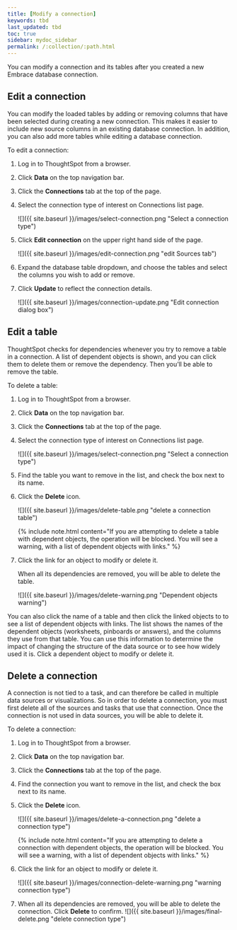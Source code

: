 ```yaml
---
title: [Modify a connection]
keywords: tbd
last_updated: tbd
toc: true
sidebar: mydoc_sidebar
permalink: /:collection/:path.html
---
```


You can modify a connection and its tables after you created a new Embrace database connection.

## Edit a connection

You can modify the loaded tables by adding or removing columns that have been selected during creating a new connection. This makes it easier to include new source columns in an existing database connection. In addition, you can also add more tables while editing a database connection.

To edit a connection:

1. Log in to ThoughtSpot from a browser.
2. Click **Data** on the top navigation bar.
3. Click the **Connections** tab at the top of the page.
4. Select the connection type of interest on Connections list page.

   ![]({{ site.baseurl }}/images/select-connection.png "Select a connection type")

5. Click **Edit connection** on the upper right hand side of the page.

    ![]({{ site.baseurl }}/images/edit-connection.png "edit Sources tab")

6. Expand the database table dropdown, and choose the tables and select the columns you wish to add or remove.

7. Click **Update** to reflect the connection details.

     ![]({{ site.baseurl }}/images/connection-update.png "Edit connection dialog box")

## Edit a table
ThoughtSpot checks for dependencies whenever you try to remove a table in a connection. A list of dependent objects is shown, and you can click them to delete them or remove the dependency. Then you’ll be able to remove the table.

To delete a table:
1. Log in to ThoughtSpot from a browser.
2. Click **Data** on the top navigation bar.
3. Click the **Connections** tab at the top of the page.
4. Select the connection type of interest on Connections list page.

   ![]({{ site.baseurl }}/images/select-connection.png "Select a connection type")

5. Find the table you want to remove in the list, and check the box next to its name.
6. Click the **Delete** icon.

    ![]({{ site.baseurl }}/images/delete-table.png "delete a connection table")

    {% include note.html content="If you are attempting to delete a table with dependent objects, the operation will be blocked. You will see a warning, with a list of dependent objects with links." %}

7. Click the link for an object to modify or delete it.

   When all its dependencies are removed, you will be able to delete the table.

   ![]({{ site.baseurl }}/images/delete-warning.png "Dependent objects warning")

You can also click the name of a table and then click the linked objects to to see a list of dependent objects with links. The list shows the names of the dependent objects (worksheets, pinboards or answers), and the columns they use from that table. You can use this information to determine the impact of changing the structure of the data source or to see how widely used it is. Click a dependent object to modify or delete it.

## Delete a connection
A connection is not tied to a task, and can therefore be called in multiple data sources or visualizations. So in order to delete a connection, you must first delete all of the sources and tasks that use that connection. Once the connection is not used in data sources, you will be able to delete it.

To delete a connection:
1. Log in to ThoughtSpot from a browser.
2. Click **Data** on the top navigation bar.
3. Click the **Connections** tab at the top of the page.
4. Find the connection you want to remove in the list, and check the box next to its name.
5. Click the **Delete** icon.

   ![]({{ site.baseurl }}/images/delete-a-connection.png "delete a connection type")

   {% include note.html content="If you are attempting to delete a connection with dependent objects, the operation will be blocked. You will see a warning, with a list of dependent objects with links." %}
6. Click the link for an object to modify or delete it.

    ![]({{ site.baseurl }}/images/connection-delete-warning.png "warning connection type")

7. When all its dependencies are removed, you will be able to delete the connection. Click **Delete** to confirm.
    ![]({{ site.baseurl }}/images/final-delete.png "delete connection type")
